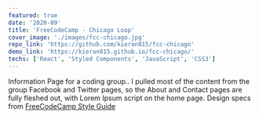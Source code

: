 ```yaml
---
featured: true
date: '2020-09'
title: 'FreeCodeCamp - Chicago Loop'
cover_image: './images/fcc-chicago.jpg'
repo_link: 'https://github.com/kieran815/fcc-chicago'
demo_link: 'https://kieran815.github.io/fcc-chicago/'
techs: ['React', 'Styled Components', 'JavaScript', 'CSS3']
---
```


Information Page for a coding group.. I pulled most of the content from the group Facebook and Twitter pages, so the About and Contact pages are fully fleshed out, with Lorem Ipsum script on the home page. Design specs from <a href="https://design-style-guide.freecodecamp.org/" target="blank" rel="noopener noreferrer">FreeCodeCamp Style Guide</a>
